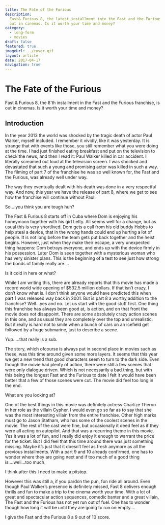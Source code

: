 ```yaml
---
title: The Fate of the Furious
description:
  Fast& Furious 8, the latest installment into the Fast and the Furious franchise, is
  out in cinemas. Is it worth your time and money?
category:
  - long-form
  - movies
draft: false
featured: true
imageUrl: ../cover.gif
layout: article
date: 2017-04-17
navigation: true
---
```


# The Fate of the Furious

Fast & Furious 8, the $8$'th installment in the Fast and the Furious franchise, is
out in cinemas. Is it worth your time and money?

<!-- more -->

## Introduction

In the year 2013 the world was shocked by the tragic death of actor Paul Walker, myself included. I remember it vividly, like it was yesterday. It is strange that with events like those, you still remember what you were doing at the time. I had just finished eating breakfast and put on the television to check the news, and then I read it: Paul Walker killed in car accident. I literally screamed out loud at the television screen. I was shocked and devastated that such a young and promising actor was killed in such a way. The filming of part 7 of the franchise he was so well known for, the Fast and the Furious, was already well under way.


The way they eventually dealt with his death was done in a very respectful way. And now, this year we have the release of part 8, where we get to see how the franchise will continue without Paul.


So….you think you are tough huh?

The Fast & Furious 8 starts off in Cuba where Dom is enjoying his honeymoon together with his girl Letty. All seems well for a change, but as usual this is very shortlived. Dom gets a call from his old buddy Hobbs to help steal a device, that in the wrong hands could end up hurting a lot of people. It is not long before the team gets put back together and the heist begins. However, just when they make their escape, a very unexpected thing happens: Dom betrays everyone, and ends up with the device firmly in his possession. Later Dom is seen together with a mysterious woman who has very sinister plans. This is the beginning of a test to see just how strong the bonds of family really are….


Is it cold in here or what?

While I am writing this, there are already reports that this movie has made a record world wide opening of $532.5 million dollars. If that isn’t crazy, I don’t know what is. I don’t think anyone would have predicted this when part 1 was released way back in 2001. But is part 8 a worthy addition to the franchise? Well…yes and no. Let us start with the good stuff first. One thing this franchise has always been good at, is action, and on that front the movie does not disappoint. There are some absolutely crazy action scenes in this one, and as usual they are completely over the top and unrealistic. But it really is hard not to smile when a bunch of cars on an icefield get followed by a huge submarine, just to describe a scene.


Yup…..that really is a sub.

The story, which ofcourse is always put in second place in movies such as these, was this time around given some more layers. It seems that this year we get a new trend that good characters seem to turn to the dark side. Even though the movie had plenty of action, there were still a few scenes that were only dialogue driven. Which is not necessarily a bad thing, but with this being the longest Fast and the Furious to date I felt it would have been better that a few of those scenes were cut. The movie did feel too long in the end.


What are you looking at?

One of the best things in this movie was definitely actress Charlize Theron in her role as the villain Cypher. I would even go so far as to say that she was the most interesting villain from the entire franchise. Other high marks must go to Jason Statham, who has some of the coolest scenes in the movie. The rest of the cast were fine, but occasionally it deed feel as if they were all acting on autopilot. And that was a recurring theme in this movie. Yes it was a lot of fun, and I really did enjoy it enough to warrant the price for the ticket. But I did feel that this time around there was just something missing. Maybe it’s just that it doesn’t feel as fresh anymore as all the previous installments. With a part 9 and 10 already confirmed, one has to wonder where they are going next and if too much of a good thing is….well…too much.


I think after this I need to make a pitstop.

However this was still a, if you pardon the pun, fun ride all around. Even though Paul Walker’s presence is definitely missed, Fast 8 delivers enough thrills and fun to make a trip to the cinema worth your time. With a lot of great and spectacular action sequences, comedic banter and a great villain, The Fast and the Furious has not yet run out of fuel. One has to wonder though how long it will be until they are going to run on empty….

I give the Fast and the Furious 8 a 9 out of 10 score.
